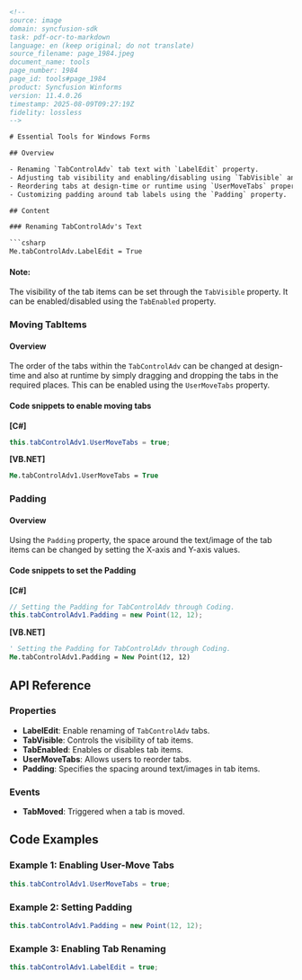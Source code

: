 ```html
<!-- 
source: image
domain: syncfusion-sdk
task: pdf-ocr-to-markdown
language: en (keep original; do not translate)
source_filename: page_1984.jpeg
document_name: tools
page_number: 1984
page_id: tools#page_1984
product: Syncfusion Winforms
version: 11.4.0.26
timestamp: 2025-08-09T09:27:19Z
fidelity: lossless
-->

# Essential Tools for Windows Forms

## Overview

- Renaming `TabControlAdv` tab text with `LabelEdit` property.
- Adjusting tab visibility and enabling/disabling using `TabVisible` and `TabEnabled` properties.
- Reordering tabs at design-time or runtime using `UserMoveTabs` property.
- Customizing padding around tab labels using the `Padding` property.

## Content

### Renaming TabControlAdv's Text

```csharp
Me.tabControlAdv.LabelEdit = True
```

#### Note:  
The visibility of the tab items can be set through the `TabVisible` property. It can be enabled/disabled using the `TabEnabled` property.

### Moving TabItems

#### Overview
The order of the tabs within the `TabControlAdv` can be changed at design-time and also at runtime by simply dragging and dropping the tabs in the required places. This can be enabled using the `UserMoveTabs` property.

#### Code snippets to enable moving tabs

**[C#]**

```csharp
this.tabControlAdv1.UserMoveTabs = true;
```

**[VB.NET]**

```vb
Me.tabControlAdv1.UserMoveTabs = True
```

### Padding

#### Overview
Using the `Padding` property, the space around the text/image of the tab items can be changed by setting the X-axis and Y-axis values.

#### Code snippets to set the Padding

**[C#]**

```csharp
// Setting the Padding for TabControlAdv through Coding.
this.tabControlAdv1.Padding = new Point(12, 12);
```

**[VB.NET]**

```vb
' Setting the Padding for TabControlAdv through Coding.
Me.tabControlAdv1.Padding = New Point(12, 12)
```

## API Reference

### Properties

- **LabelEdit**: Enable renaming of `TabControlAdv` tabs.
- **TabVisible**: Controls the visibility of tab items.
- **TabEnabled**: Enables or disables tab items.
- **UserMoveTabs**: Allows users to reorder tabs.
- **Padding**: Specifies the spacing around text/images in tab items.

### Events

- **TabMoved**: Triggered when a tab is moved.

## Code Examples

### Example 1: Enabling User-Move Tabs

```csharp
this.tabControlAdv1.UserMoveTabs = true;
```

### Example 2: Setting Padding

```csharp
this.tabControlAdv1.Padding = new Point(12, 12);
```

### Example 3: Enabling Tab Renaming

```csharp
this.tabControlAdv1.LabelEdit = true;
```

<!-- tags: windows forms, tab control, tab order, tab visibility, padding, tab renaming, tab styling, Syncfusion, WinForms, properties, events keywords: tabcontroladv, usermovetabs, labeledit, tabvisible, tabenabled, padding, dragging and dropping, design-time, runtime, custom styling -->
```